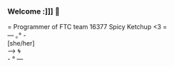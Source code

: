 ### Welcome :]]] :blue_heart:

= Programmer of FTC team 16377 Spicy Ketchup <3 =
<br/> — ｡° -
<br/> [she/her]
<br/> --> :cyclone:
<br/> - ° —
